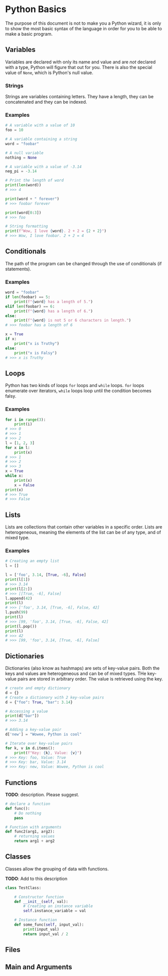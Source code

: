 # Python Basics

The purpose of this document is not to make you a Python wizard, it is only to
show the most basic syntax of the language in order for you to be able to make
a basic program.

## Variables

Variables are declared with only its name and value and are _not_ declared with
a type, Python will figure that out for you. There is also the special value of
`None`, which is Python's null value.

### Strings

Strings are variables containing letters. They have a length, they can be
concatenated and they can be indexed.

### Examples

```python
# A variable with a value of 10
foo = 10

# A variable containing a string
word = "foobar"

# A null variable
nothing = None

# A variable with a value of -3.14
neg_pi = -3.14

# Print the length of word
print(len(word))
# >>> 4

print(word + " forever")
# >>> foobar forever

print(word[0:3])
# >>> foo

# String formatting
print(f"Wow, I love {word}. 2 + 2 = {2 + 2}")
# >>> Wow, I love foobar. 2 + 2 = 4
```

## Conditionals

The path of the program can be changed through the use of conditionals (if
statements).

### Examples

```python
word = "foobar"
if len(foobar) == 5:
    print(f"{word} has a length of 5.")
elif len(foobar) == 6:
    print(f"{word} has a length of 6.")
else:
    print(f"{word} is not 5 or 6 characters in length.")
# >>> foobar has a length of 6

x = True
if x:
    print("x is Truthy")
else:
    print("x is Falsy")
# >>> x is Truthy
```

## Loops

Python has two kinds of loops `for` loops and `while` loops. `for` loops
enumerate over iterators, `while` loops loop until the condition becomes falsy.

### Examples

```python
for i in range(3):
    print(i)
# >>> 0
# >>> 1
# >>> 2
l = [1, 2, 3]
for x in l:
    print(x)
# >>> 1
# >>> 2
# >>> 3
x = True
while x:
    print(x)
    x = False
print(x)
# >>> True
# >>> False
```

## Lists

Lists are collections that contain other variables in a specific order. Lists
are heterogeneous, meaning the elements of the list can be of any type, and of
mixed type.

### Examples

```python
# Creating an empty list
l = []

l = ['foo', 3.14, [True, -6], False]
print(l[1])
# >>> 3.14
print(l[2:])
# >>> [[True, -6], False]
l.append(42)
print(l)
# >>> ['foo', 3.14, [True, -6], False, 42]
l.push(99)
print(l)
# >>> [99, 'foo', 3.14, [True, -6], False, 42]
print(l.pop())
print(l)
# >>> 42
# >>> [99, 'foo', 3.14, [True, -6], False]
```

## Dictionaries

Dictionaries (also know as hashmaps) are sets of key-value pairs. Both the keys
and values are heterogeneous and can be of mixed types. THe key-value pairs are
stored in arbitrary order. The value is retrieved using the key.

```python
# create and empty dictionary
d = {}
# Create a dictionary with 2 key-value pairs
d = {"foo": True, "bar": 3.14}

# Accessing a value
print(d["bar"])
# >>> 3.14

# Adding a key-value pair
d['new'] = "Wowee, Python is cool"

# Iterate over key-value pairs
for k, v in d.items():
    print(f"Key: {k}, Value: {v}")
# >>> Key: foo, Value: True
# >>> Key: bar, Value: 3.14
# >>> Key: new, Value: Wowee, Python is cool
```

## Functions

**TODO**: description. Please suggest.

```python
# declare a function
def func():
    # Do nothing
    pass

# Function with arguments
def func2(arg1, arg2):
    # returning values
    return arg1 + arg2
```

## Classes

Classes allow the grouping of data with functions.

**TODO**: Add to this description

```python
class TestClass:

    # Constructor function
    def __init__(self, val):
        # Creating an instance variable
        self.instance_variable = val

    # Instance function
    def some_func(self, input_val):
        print(input_val)
        return input_val / 2
```

## Files

## Main and Arguments
